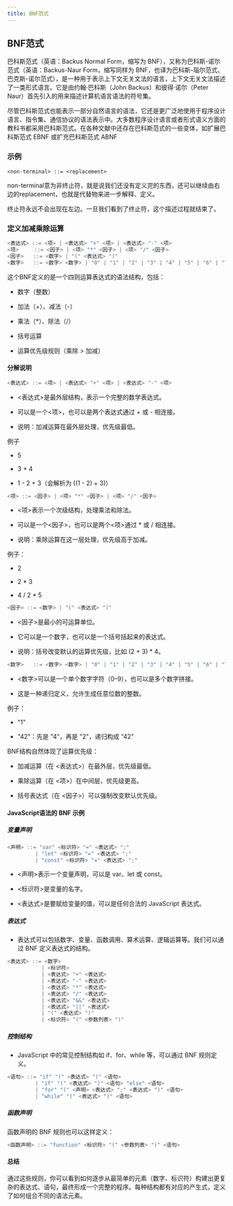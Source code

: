 ```yaml
---
title: BNF范式
---
```


## BNF范式
巴科斯范式（英语：Backus Normal Form，缩写为 BNF），又称为巴科斯-诺尔范式（英语：Backus-Naur Form，缩写同样为 BNF，也译为巴科斯-瑙尔范式、巴克斯-诺尔范式），是一种用于表示上下文无关文法的语言，上下文无关文法描述了一类形式语言。它是由约翰·巴科斯（John Backus）和彼得·诺尔（Peter Naur）首先引入的用来描述计算机语言语法的符号集。

尽管巴科斯范式也能表示一部分自然语言的语法，它还是更广泛地使用于程序设计语言、指令集、通信协议的语法表示中。大多数程序设计语言或者形式语义方面的教科书都采用巴科斯范式。在各种文献中还存在巴科斯范式的一些变体，如扩展巴科斯范式 EBNF 或扩充巴科斯范式 ABNF
### 示例

``` 
<non-terminal> ::= <replacement>
```

non-terminal意为非终止符，就是说我们还没有定义完的东西，还可以继续由右边的replacement，也就是代替物来进一步解释、定义。

终止符永远不会出现在左边。一旦我们看到了终止符，这个描述过程就结束了。

### 定义加减乘除运算

``` go
<表达式> ::= <项> | <表达式> "+" <项> | <表达式> "-" <项>
<项>     ::= <因子> | <项> "*" <因子> | <项> "/" <因子>
<因子>   ::= <数字> | "(" <表达式> ")"
<数字>   ::= <数字> <数字> | "0" | "1" | "2" | "3" | "4" | "5" | "6" | "7" | "8" | "9"
```

这个BNF定义的是一个四则运算表达式的语法结构，包括：

- 数字（整数）

- 加法（+）、减法（-）

- 乘法（*）、除法（/）

- 括号运算

- 运算优先级规则（乘除 > 加减）

#### 分解说明
``` go
<表达式> ::= <项> | <表达式> "+" <项> | <表达式> "-" <项>
```

- <表达式>是最外层结构，表示一个完整的数学表达式。

- 可以是一个<项>，也可以是两个表达式通过 + 或 - 相连接。

- 说明：加减运算在最外层处理，优先级最低。

例子
- 5

- 3 + 4

- 1 - 2 + 3（会解析为 ((1 - 2) + 3)）

``` go
<项> ::= <因子> | <项> "*" <因子> | <项> "/" <因子>

```

- <项>表示一个次级结构，处理乘法和除法。

- 可以是一个<因子>，也可以是两个<项>通过 * 或 / 相连接。

- 说明：乘除运算在这一层处理，优先级高于加减。


例子：

- 2

- 2 * 3

- 4 / 2 * 5

``` go
<因子> ::= <数字> | "(" <表达式> ")"
```
- <因子>是最小的可运算单位。

- 它可以是一个数字，也可以是一个括号括起来的表达式。

- 说明：括号改变默认的运算优先级，比如 (2 + 3) * 4。

``` go
<数字>   ::= <数字> <数字> | "0" | "1" | "2" | "3" | "4" | "5" | "6" | "7" | "8" | "9"
```

- <数字>可以是一个单个数字字符（0–9），也可以是多个数字拼接。

- 这是一种递归定义，允许生成任意位数的整数。

例子：

- "1"

- "42"：先是 "4"，再是 "2"，递归构成 "42"

BNF结构自然体现了运算优先级：

- 加减运算（在 <表达式>）在最外层，优先级最低。

- 乘除运算（在 <项>）在中间层，优先级更高。

- 括号表达式（在 <因子>）可以强制改变默认优先级。

#### JavaScript语法的 BNF 示例

##### 变量声明

``` go
<声明> ::= "var" <标识符> "=" <表达式> ";"
         | "let" <标识符> "=" <表达式> ";"
         | "const" <标识符> "=" <表达式> ";"

```

- <声明>表示一个变量声明，可以是 var、let 或 const。

- <标识符>是变量的名字。

- <表达式>是要赋给变量的值，可以是任何合法的 JavaScript 表达式。

##### 表达式
- 表达式可以包括数字、变量、函数调用、算术运算、逻辑运算等。我们可以通过 BNF 定义表达式的结构。


``` go
<表达式> ::= <数字>
           | <标识符>
           | <表达式> "+" <表达式>
           | <表达式> "-" <表达式>
           | <表达式> "*" <表达式>
           | <表达式> "/" <表达式>
           | <表达式> "&&" <表达式>
           | <表达式> "||" <表达式>
           | "(" <表达式> ")"
           | <标识符> "(" <参数列表> ")"

```

#####  控制结构
- JavaScript 中的常见控制结构如 if、for、while 等，可以通过 BNF 规则定义。

``` go
<语句> ::= "if" "(" <表达式> ")" <语句>
         | "if" "(" <表达式> ")" <语句> "else" <语句>
         | "for" "(" <声明> <表达式> ";" <表达式> ")" <语句>
         | "while" "(" <表达式> ")" <语句>

```

##### 函数声明
函数声明的 BNF 规则也可以这样定义：

``` go
<函数声明> ::= "function" <标识符> "(" <参数列表> ")" <语句>

```

#### 总结

通过这些规则，你可以看到如何逐步从最简单的元素（数字、标识符）构建出更复杂的表达式、语句，最终形成一个完整的程序。每种结构都有对应的产生式，定义了如何组合不同的语法元素。
